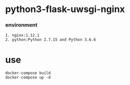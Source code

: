 # python3-flask-uwsgi-nginx
### environment
```
1. nginx:1.12.1
2. python:Python 2.7.15 and Python 3.6.6
```
# use
```
docker-compose build
docker-compose up -d
```
